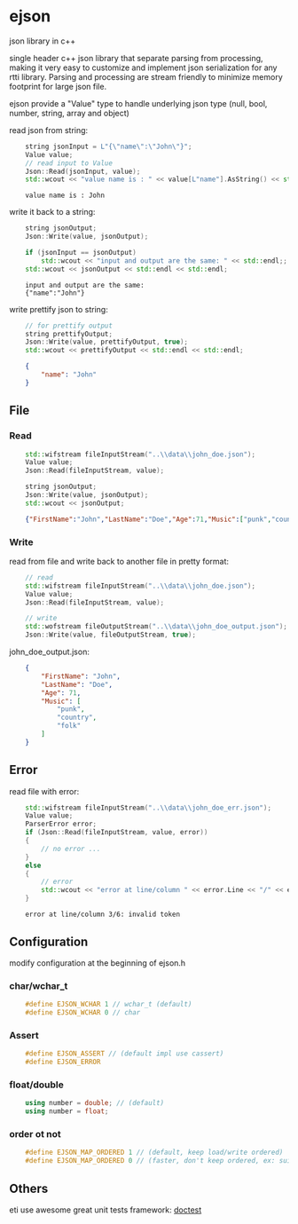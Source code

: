 # ejson

json library in c++

single header c++ json library that separate parsing from processing, making it very easy to customize and implement json serialization for any rtti library. Parsing and processing are stream friendly to minimize memory footprint for large json file.

ejson provide a "Value" type to handle underlying json type (null, bool, number, string, array and object)

read json from string:
```cpp
    string jsonInput = L"{\"name\":\"John\"}";
    Value value;
    // read input to Value
    Json::Read(jsonInput, value);
    std::wcout << "value name is : " << value[L"name"].AsString() << std::endl;
```
```
    value name is : John
```
write it back to a string:
```cpp
    string jsonOutput;
    Json::Write(value, jsonOutput);

    if (jsonInput == jsonOutput)
        std::wcout << "input and output are the same: " << std::endl;;
    std::wcout << jsonOutput << std::endl << std::endl;
```
```
    input and output are the same:
    {"name":"John"}
```
write prettify json to string:
```cpp
    // for prettify output
    string prettifyOutput;
    Json::Write(value, prettifyOutput, true);
    std::wcout << prettifyOutput << std::endl << std::endl;

```
```json
    {
        "name": "John"
    }
```

## File

### Read

```cpp
    std::wifstream fileInputStream("..\\data\\john_doe.json");
    Value value;
    Json::Read(fileInputStream, value);

    string jsonOutput;
    Json::Write(value, jsonOutput);
    std::wcout << jsonOutput;
```
```json
    {"FirstName":"John","LastName":"Doe","Age":71,"Music":["punk","country","folk"]}
```

### Write

read from file and write back to another file in pretty format:
```cpp
    // read
    std::wifstream fileInputStream("..\\data\\john_doe.json");
    Value value;
    Json::Read(fileInputStream, value);

    // write
    std::wofstream fileOutputStream("..\\data\\john_doe_output.json");
    Json::Write(value, fileOutputStream, true);
```
john_doe_output.json:
```json
    {
        "FirstName": "John",
        "LastName": "Doe",
        "Age": 71,
        "Music": [
            "punk",
            "country",
            "folk"
        ]
    }
```

## Error

read file with error:
```cpp
    std::wifstream fileInputStream("..\\data\\john_doe_err.json");
    Value value;
    ParserError error;
    if (Json::Read(fileInputStream, value, error))
    {
        // no error ...
    }
    else
    {
        // error
        std::wcout << "error at line/column " << error.Line << "/" << error.Column << ": " << error.Error;
    }
```
```
    error at line/column 3/6: invalid token
```

## Configuration

modify configuration at the beginning of ejson.h

### char/wchar_t

```cpp
    #define EJSON_WCHAR 1 // wchar_t (default)
    #define EJSON_WCHAR 0 // char
```

### Assert

```cpp
    #define EJSON_ASSERT // (default impl use cassert)
    #define EJSON_ERROR 
```

### float/double

```cpp
    using number = double; // (default)
    using number = float;
```

### order ot not

```cpp
    #define EJSON_MAP_ORDERED 1 // (default, keep load/write ordered)
    #define EJSON_MAP_ORDERED 0 // (faster, don't keep ordered, ex: suitable for final build that only read)
```
## Others

eti use awesome great unit tests framework: [doctest](https://github.com/doctest/doctest)